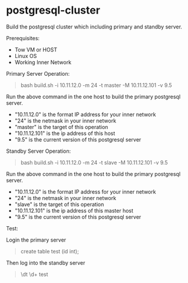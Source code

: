 # postgresql-cluster
Build the postgresql cluster which including primary and standby server. 

Prerequisites:

- Tow VM or HOST
- Linux OS
- Working Inner Network

Primary Server Operation:

> bash build.sh -i 10.11.12.0 -m 24 -t master -M 10.11.12.101 -v 9.5

Run the above command in the one host to build the primary postgresql server.

- "10.11.12.0" is the format IP address for your inner network
- "24" is the netmask in your inner network
- "master" is the target of this operation
- "10.11.12.101" is the ip address of this host
- "9.5" is the current version of this postgresql server


Standby Server Operation:

> bash build.sh -i 10.11.12.0 -m 24 -t slave -M 10.11.12.101 -v 9.5

Run the above command in the one host to build the primary postgresql server.

- "10.11.12.0" is the format IP address for your inner network
- "24" is the netmask in your inner network
- "slave" is the target of this operation
- "10.11.12.101" is the ip address of this master host
- "9.5" is the current version of this postgresql server


Test:

Login the primary server

> create table test (id int);


Then log into the standby server

> \dt 
> \d+ test
